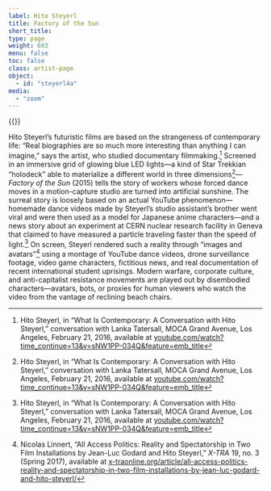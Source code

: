 ```yaml
---
label: Hito Steyerl
title: Factory of the Sun
short_title:
type: page
weight: 603
menu: false
toc: false
class: artist-page
object:
  - id: "steyerl4a"
media:
  - "zoom"
---
```

{{<q-figure id="steyerl4a">}}

Hito Steyerl’s futuristic films are based on the strangeness of contemporary life: “Real biographies are so much more interesting than anything I can imagine,” says the artist, who studied documentary filmmaking.[^1] Screened in an immersive grid of glowing blue LED lights—a kind of Star Trekkian “holodeck” able to materialize a different world in three dimensions[^2]—*Factory of the Sun* (2015) tells the story of workers whose forced dance moves in a motion-capture studio are turned into artificial sunshine. The surreal story is loosely based on an actual YouTube phenomenon— homemade dance videos made by Steyerl’s studio assistant’s brother went viral and were then used as a model for Japanese anime characters—and a news story about an experiment at CERN nuclear research facility in Geneva that claimed to have measured a particle traveling faster than the speed of light.[^3] On screen, Steyerl rendered such a reality through “images and avatars”[^4] using a montage of YouTube dance videos, drone surveillance footage, video game characters, fictitious news, and real documentation of recent international student uprisings. Modern warfare, corporate culture, and anti-capitalist resistance movements are played out by disembodied characters—avatars, bots, or proxies for human viewers who watch the video from the vantage of reclining beach chairs.

[^1]: Hito Steyerl, in “What Is Contemporary: A Conversation with Hito Steyerl,” conversation with Lanka Tatersall, MOCA Grand Avenue, Los Angeles, February 21, 2016, available at [youtube.com/watch?time\_continue=13&v=sNW1PP-034Q&feature=emb\_title](https://www.youtube.com/watch?time\_continue=13&v=sNW1PP-034Q&feature=emb\_title)

[^2]: Hito Steyerl, in “What Is Contemporary: A Conversation with Hito Steyerl,” conversation with Lanka Tatersall, MOCA Grand Avenue, Los Angeles, February 21, 2016, available at [youtube.com/watch?time\_continue=13&v=sNW1PP-034Q&feature=emb\_title](https://www.youtube.com/watch?time\_continue=13&v=sNW1PP-034Q&feature=emb\_title)

[^3]: Hito Steyerl, in “What Is Contemporary: A Conversation with Hito Steyerl,” conversation with Lanka Tatersall, MOCA Grand Avenue, Los Angeles, February 21, 2016, available at [youtube.com/watch?time\_continue=13&v=sNW1PP-034Q&feature=emb\_title](https://www.youtube.com/watch?time\_continue=13&v=sNW1PP-034Q&feature=emb\_title)

[^4]: Nicolas Linnert, “All Access Politics: Reality and Spectatorship in Two Film Installations by Jean-Luc Godard and Hito Steyerl,” *X-TRA* 19, no. 3 (Spring 2017), available at [x-traonline.org/article/all-access-politics-reality-and-spectatorship-in-two-film-installations-by-jean-luc-godard-and-hito-steyerl/](https://www.x-traonline.org/article/all-access-politics-reality-and-spectatorship-in-two-film-installations-by-jean-luc-godard-and-hito-steyerl/)
